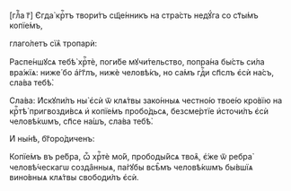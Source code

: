 [глⷡ҇а г҃] Є҆гда̀ крⷭ҇тъ твори́тъ сщ҃е́нникъ на стра́сть недꙋ́га со ст҃ы́мъ
копїе́мъ,

глаго́летъ сїѧ̑ тропарѝ:

Распе́ншꙋсѧ тебѣ̀ хрⷭ҇тѐ, поги́бе мꙋчи́тельство, попра́на бы́сть си́ла вра́жїѧ:
ниже́ бо а҆́гг҃лъ, нижѐ человѣ́къ, но са́мъ гдⷭ҇и сп҃слъ є҆сѝ на́съ, сла́ва
тебѣ̀.

Сла́ва: И҆скꙋпи́лъ ны̀ є҆сѝ ѿ клѧ́твы зако́нныѧ честно́ю твое́ю кро́вїю на
крⷭ҇тѣ̀ пригвозди́всѧ и҆ копїе́мъ пробо́дьсѧ, безсме́ртїе и҆сточи́лъ є҆сѝ
человѣ́кѡмъ, сп҃се на́шъ, сла́ва тебѣ̀.

И҆ ны́нѣ, бг҃оро́диченъ:

Копїе́мъ въ ре́бра, ѽ хрⷭ҇тѐ мо́й, прободы́йсѧ твоѧ̑, є҆́же ѿ ребра̀
человѣ́ческагѡ созда̑нныѧ, па́гꙋбы всѣ̑мъ человѣ́кѡмъ бы́вшїѧ вино́вныѧ клѧ́твы
свободи́лъ є҆сѝ.

